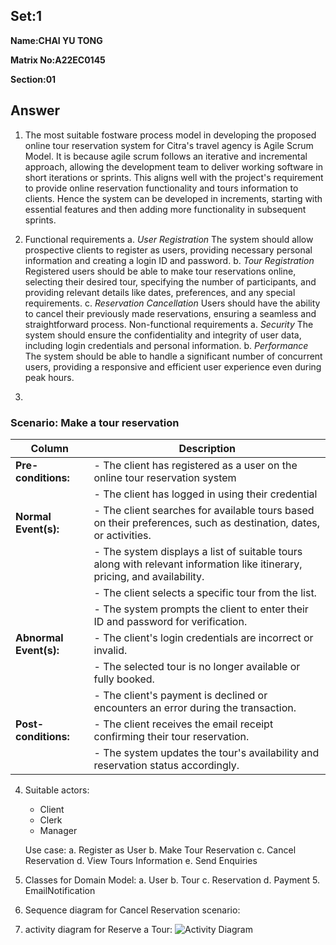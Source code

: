 ## Set:1

**Name:CHAI YU TONG**

**Matrix No:A22EC0145**

**Section:01**

## Answer
1. The most suitable fostware process model in developing the proposed online tour reservation system for Citra's travel agency is Agile Scrum Model. It is because agile scrum follows an iterative and incremental approach, allowing the development team to deliver working software in short iterations or sprints. This aligns well with the project's requirement to provide online reservation functionality and tours information to clients. Hence the system can be developed in increments, starting with essential features and then adding more functionality in subsequent sprints.
2. Functional requirements
   a. *User Registration*
      The system should allow prospective clients to register as users, providing necessary personal information and creating a login ID and password.
   b. *Tour Registration*
      Registered users should be able to make tour reservations online, selecting their desired tour, specifying the number of participants, and providing relevant details like dates, preferences, and any special requirements.
   c. *Reservation Cancellation*
      Users should have the ability to cancel their previously made reservations, ensuring a seamless and straightforward process.
   Non-functional requirements
   a. *Security*
      The system should ensure the confidentiality and integrity of user data, including login credentials and personal information.
   b. *Performance*
      The system should be able to handle a significant number of concurrent users, providing a responsive and efficient user experience even during peak hours.

3.
### Scenario: Make a tour reservation
| Column | Description |
|-----------------------------|----------------------------------|
| **Pre-conditions:**         |- The client has registered as a user on the online tour reservation system |
|        |- The client has logged in using their credential |
| **Normal Event(s):**        |- The client searches for available tours based on their preferences, such as destination, dates, or activities. |
|                             |- The system displays a list of suitable tours along with relevant information like itinerary, pricing, and availability. |
|                             |- The client selects a specific tour from the list. |
|                             |- The system prompts the client to enter their ID and password for verification. |
| **Abnormal Event(s):**      |- The client's login credentials are incorrect or invalid. |
|                             |- The selected tour is no longer available or fully booked. |
|                             |- The client's payment is declined or encounters an error during the transaction. |
| **Post-conditions:**        |- The client receives the email receipt confirming their tour reservation.  |
|                             |- The system updates the tour's availability and reservation status accordingly.  |

4. Suitable actors:
   - Client
   - Clerk
   - Manager
     
   Use case:
   a. Register as User
   b. Make Tour Reservation
   c. Cancel Reservation
   d. View Tours Information
   e. Send Enquiries  

6. Classes for Domain Model:
   a. User
   b. Tour
   c. Reservation
   d. Payment
   5. EmailNotification
      
8. Sequence diagram for Cancel Reservation scenario:


9. activity diagram for Reserve a Tour:
   ![Activity Diagram](Yutongchai/reserve_tour.png)
    

